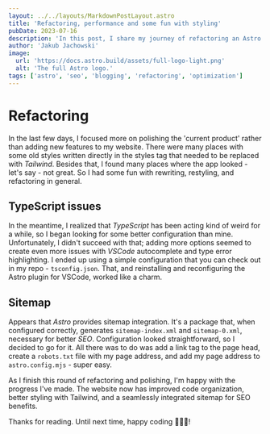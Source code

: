 ```yaml
---
layout: ../../layouts/MarkdownPostLayout.astro
title: 'Refactoring, performance and some fun with styling'
pubDate: 2023-07-16
description: 'In this post, I share my journey of refactoring an Astro JS app, improving performance, updating styling, and optimizing for SEO, resulting in a faster and more user-friendly experience.'
author: 'Jakub Jachowski'
image:
  url: 'https://docs.astro.build/assets/full-logo-light.png'
  alt: 'The full Astro logo.'
tags: ['astro', 'seo', 'blogging', 'refactoring', 'optimization']
---
```


# Refactoring

In the last few days, I focused more on polishing the 'current product' rather than adding new features to my website. There were many places with some old styles written directly in the styles tag that needed to be replaced with _Tailwind_. Besides that, I found many places where the app looked - let's say - not great. So I had some fun with rewriting, restyling, and refactoring in general.

## TypeScript issues

In the meantime, I realized that _TypeScript_ has been acting kind of weird for a while, so I began looking for some better configuration than mine. Unfortunately, I didn't succeed with that; adding more options seemed to create even more issues with _VSCode_ autocomplete and type error highlighting. I ended up using a simple configuration that you can check out in my repo - `tsconfig.json`. That, and reinstalling and reconfiguring the Astro plugin for VSCode, worked like a charm.

## Sitemap

Appears that _Astro_ provides sitemap integration. It's a package that, when configured correctly, generates `sitemap-index.xml` and `sitemap-0.xml`, necessary for better _SEO_. Configuration looked straightforward, so I decided to go for it. All there was to do was add a link tag to the page head, create a `robots.txt` file with my page address, and add my page address to `astro.config.mjs` - super easy.

As I finish this round of refactoring and polishing, I'm happy with the progress I've made. The website now has improved code organization, better styling with Tailwind, and a seamlessly integrated sitemap for SEO benefits.

Thanks for reading. Until next time, happy coding 👨🏻‍💻!
